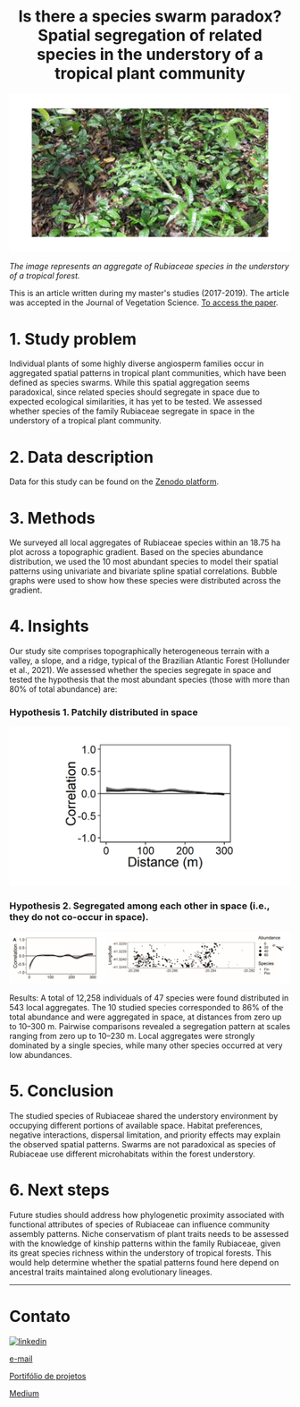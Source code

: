 <h1 align="center">Is there a species swarm paradox? Spatial segregation of related species in the understory of a tropical plant community </h1>

 ![Getting Started](./Figure1.png)
 </p>

*The image represents an aggregate of Rubiaceae species in the understory of a tropical forest.* 

This is an article written during my master's studies (2017-2019). The article was accepted in the Journal of Vegetation Science. [To access the paper](https://onlinelibrary.wiley.com/doi/abs/10.1111/jvs.13172).

# 1. Study problem
Individual plants of some highly diverse angiosperm families occur in aggregated spatial patterns in tropical plant communities, which have been defined as species swarms. While this spatial aggregation seems paradoxical, since related species should segregate in space due to expected ecological similarities, it has yet to be tested. We assessed whether species of the family Rubiaceae segregate in space in the understory of a tropical plant community.

# 2. Data description
Data for this study can be found on the [Zenodo platform](https://zenodo.org/record/7463111#.Y62dfBXMLIU). 

# 3. Methods
We surveyed all local aggregates of Rubiaceae species within an 18.75 ha plot across a topographic gradient. Based on the species abundance distribution, we used the 10 most abundant species to model their spatial patterns using univariate and bivariate spline spatial correlations. Bubble graphs were used to show how these species were distributed across the gradient. 

# 4. Insights 
Our study site comprises topographically heterogeneous terrain with a valley, a slope, and a ridge, typical of the Brazilian Atlantic Forest (Hollunder et al., 2021). We assessed whether the species segregate in space and tested the hypothesis that the most abundant species (those with more than 80% of total abundance) are: 

### **Hypothesis 1.** Patchily distributed in space
<p align="center">
  <img src="Figure2.png" alt="drawing" width="800"/>
</p>

### **Hypothesis 2.** Segregated among each other in space (i.e., they do not co-occur in space).
<p align="center">
  <img src="Figure3.png" alt="drawing" width="800"/>
</p>

Results: A total of 12,258 individuals of 47 species were found distributed in 543 local aggregates. The 10 studied species corresponded to 86% of the total abundance and were aggregated in space, at distances from zero up to 10–300 m. Pairwise comparisons revealed a segregation pattern at scales ranging from zero up to 10–230 m. Local aggregates were strongly dominated by a single species, while many other species occurred at very low abundances.

# 5. Conclusion
The studied species of Rubiaceae shared the understory environment by occupying different portions of available space. Habitat preferences, negative interactions, dispersal limitation, and priority effects may explain the observed spatial patterns. Swarms are not paradoxical as species of Rubiaceae use different microhabitats within the forest understory.

# 6. Next steps
Future studies should address how phylogenetic proximity associated with functional attributes of species of Rubiaceae can influence community assembly patterns. Niche conservatism of plant traits needs to be assessed with the knowledge of kinship patterns within the family Rubiaceae, given its great species richness within the understory of tropical forests. This would help determine whether the spatial patterns found here depend on ancestral traits maintained along evolutionary lineages. 

------------
# Contato
 [![linkedin](https://img.shields.io/badge/linkedin-0A66C2?style=for-the-badge&logo=linkedin&logoColor=white)](www.linkedin.com/in/karinafss/)

[e-mail](karinnasantos0@gmail.com)

[Portifólio de projetos](https://karinnasantos.github.io/project_portfolio/)

[Medium](https://medium.com/@karinnasantos0)